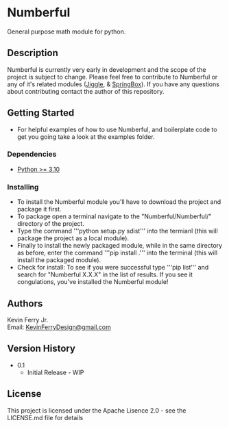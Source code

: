 # Numberful

General purpose math module for python.

## Description

Numberful is currently very early in development and the scope of the project is subject to change. Please feel free to contribute to Numberful or any of it's related modules ([Jiggle](https://github.com/KevinFerryJr/Jiggle), & [SpringBox](https://github.com/KevinFerryJr/SpringBox)). If you have any questions about contributing contact the author of this repository.

## Getting Started
* For helpful examples of how to use Numberful, and boilerplate code to get you going take a look at the examples folder.

### Dependencies

* [Python >= 3.10](https://www.python.org/downloads/)

### Installing

* To install the Numberful module you'll have to download the project and package it first.
* To package open a terminal navigate to the "Numberful/Numberful/" directory of the project.
* Type the command '''python setup.py sdist''' into the termianl (this will package the project as a local module).
* Finally to install the newly packaged module, while in the same directory as before, enter the command '''pip install .''' into the terminal (this will install the packaged module).
* Check for install: To see if you were successful type '''pip list''' and search for "Numberful X.X.X" in the list of results. If you see it congulations, you've installed the Numberful module!

## Authors
Kevin Ferry Jr.  
Email: KevinFerryDesign@gmail.com

## Version History
* 0.1
    * Initial Release - WIP

## License

This project is licensed under the Apache Lisence 2.0 - see the LICENSE.md file for details
